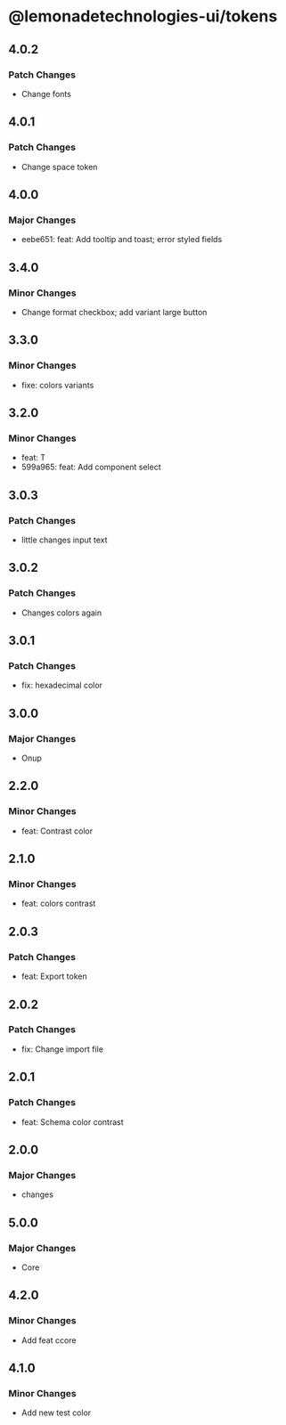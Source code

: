 # @lemonadetechnologies-ui/tokens

## 4.0.2

### Patch Changes

- Change fonts

## 4.0.1

### Patch Changes

- Change space token

## 4.0.0

### Major Changes

- eebe651: feat: Add tooltip and toast; error styled fields

## 3.4.0

### Minor Changes

- Change format checkbox; add variant large button

## 3.3.0

### Minor Changes

- fixe: colors variants

## 3.2.0

### Minor Changes

- feat: T
- 599a965: feat: Add component select

## 3.0.3

### Patch Changes

- little changes input text

## 3.0.2

### Patch Changes

- Changes colors again

## 3.0.1

### Patch Changes

- fix: hexadecimal color

## 3.0.0

### Major Changes

- Onup

## 2.2.0

### Minor Changes

- feat: Contrast color

## 2.1.0

### Minor Changes

- feat: colors contrast

## 2.0.3

### Patch Changes

- feat: Export token

## 2.0.2

### Patch Changes

- fix: Change import file

## 2.0.1

### Patch Changes

- feat: Schema color contrast

## 2.0.0

### Major Changes

- changes

## 5.0.0

### Major Changes

- Core

## 4.2.0

### Minor Changes

- Add feat ccore

## 4.1.0

### Minor Changes

- Add new test color
